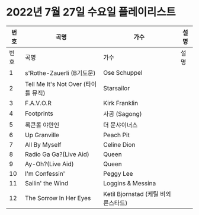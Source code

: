 # 2022년 7월 27일 수요일 플레이리스트

| 번호 | 곡명 | 가수 | 설명 |
|------|------|------|------|
| 번호 | 곡명 | 가수 | 설명 |
| 1 | s'Rothe-Zauerli (B기도문) | Ose Schuppel |  |
| 2 | Tell Me It's Not Over (타이틀 뮤직) | Starsailor |  |
| 3 | F.A.V.O.R | Kirk Franklin |  |
| 4 | Footprints | 사공 (Sagong) |  |
| 5 | 록큰롤 야만인 | 더 문샤이너스 |  |
| 6 | Up Granville | Peach Pit |  |
| 7 | All By Myself | Celine Dion |  |
| 8 | Radio Ga Ga?(Live Aid) | Queen |  |
| 9 | Ay-Oh?(Live Aid) | Queen |  |
| 10 | I'm Confessin' | Peggy Lee |  |
| 11 | Sailin' the Wind | Loggins & Messina |  |
| 12 | The Sorrow In Her Eyes | Ketil Bjornstad (케틸 비외른스타드) |  |
